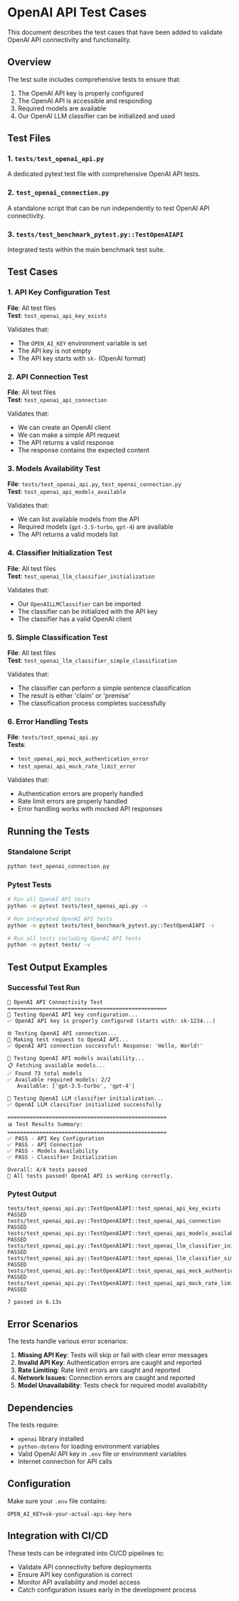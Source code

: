 # OpenAI API Test Cases

This document describes the test cases that have been added to validate OpenAI API connectivity and functionality.

## Overview

The test suite includes comprehensive tests to ensure that:
1. The OpenAI API key is properly configured
2. The OpenAI API is accessible and responding
3. Required models are available
4. Our OpenAI LLM classifier can be initialized and used

## Test Files

### 1. `tests/test_openai_api.py`
A dedicated pytest test file with comprehensive OpenAI API tests.

### 2. `test_openai_connection.py`
A standalone script that can be run independently to test OpenAI API connectivity.

### 3. `tests/test_benchmark_pytest.py::TestOpenAIAPI`
Integrated tests within the main benchmark test suite.

## Test Cases

### 1. API Key Configuration Test
**File**: All test files  
**Test**: `test_openai_api_key_exists`

Validates that:
- The `OPEN_AI_KEY` environment variable is set
- The API key is not empty
- The API key starts with `sk-` (OpenAI format)

### 2. API Connection Test
**File**: All test files  
**Test**: `test_openai_api_connection`

Validates that:
- We can create an OpenAI client
- We can make a simple API request
- The API returns a valid response
- The response contains the expected content

### 3. Models Availability Test
**File**: `tests/test_openai_api.py`, `test_openai_connection.py`  
**Test**: `test_openai_api_models_available`

Validates that:
- We can list available models from the API
- Required models (`gpt-3.5-turbo`, `gpt-4`) are available
- The API returns a valid models list

### 4. Classifier Initialization Test
**File**: All test files  
**Test**: `test_openai_llm_classifier_initialization`

Validates that:
- Our `OpenAILLMClassifier` can be imported
- The classifier can be initialized with the API key
- The classifier has a valid OpenAI client

### 5. Simple Classification Test
**File**: All test files  
**Test**: `test_openai_llm_classifier_simple_classification`

Validates that:
- The classifier can perform a simple sentence classification
- The result is either 'claim' or 'premise'
- The classification process completes successfully

### 6. Error Handling Tests
**File**: `tests/test_openai_api.py`  
**Tests**: 
- `test_openai_api_mock_authentication_error`
- `test_openai_api_mock_rate_limit_error`

Validates that:
- Authentication errors are properly handled
- Rate limit errors are properly handled
- Error handling works with mocked API responses

## Running the Tests

### Standalone Script
```bash
python test_openai_connection.py
```

### Pytest Tests
```bash
# Run all OpenAI API tests
python -m pytest tests/test_openai_api.py -v

# Run integrated OpenAI API tests
python -m pytest tests/test_benchmark_pytest.py::TestOpenAIAPI -v

# Run all tests including OpenAI API tests
python -m pytest tests/ -v
```

## Test Output Examples

### Successful Test Run
```
🚀 OpenAI API Connectivity Test
==================================================
🔑 Testing OpenAI API key configuration...
✅ OpenAI API key is properly configured (starts with: sk-1234...)

🌐 Testing OpenAI API connection...
📡 Making test request to OpenAI API...
✅ OpenAI API connection successful! Response: 'Hello, World!'

🤖 Testing OpenAI API models availability...
📋 Fetching available models...
✅ Found 73 total models
✅ Available required models: 2/2
   Available: ['gpt-3.5-turbo', 'gpt-4']

🧠 Testing OpenAI LLM classifier initialization...
✅ OpenAI LLM classifier initialized successfully

==================================================
📊 Test Results Summary:
==================================================
✅ PASS - API Key Configuration
✅ PASS - API Connection
✅ PASS - Models Availability
✅ PASS - Classifier Initialization

Overall: 4/4 tests passed
🎉 All tests passed! OpenAI API is working correctly.
```

### Pytest Output
```
tests/test_openai_api.py::TestOpenAIAPI::test_openai_api_key_exists PASSED
tests/test_openai_api.py::TestOpenAIAPI::test_openai_api_connection PASSED
tests/test_openai_api.py::TestOpenAIAPI::test_openai_api_models_available PASSED
tests/test_openai_api.py::TestOpenAIAPI::test_openai_llm_classifier_initialization PASSED
tests/test_openai_api.py::TestOpenAIAPI::test_openai_llm_classifier_simple_classification PASSED
tests/test_openai_api.py::TestOpenAIAPI::test_openai_api_mock_authentication_error PASSED
tests/test_openai_api.py::TestOpenAIAPI::test_openai_api_mock_rate_limit_error PASSED

7 passed in 6.13s
```

## Error Scenarios

The tests handle various error scenarios:

1. **Missing API Key**: Tests will skip or fail with clear error messages
2. **Invalid API Key**: Authentication errors are caught and reported
3. **Rate Limiting**: Rate limit errors are caught and reported
4. **Network Issues**: Connection errors are caught and reported
5. **Model Unavailability**: Tests check for required model availability

## Dependencies

The tests require:
- `openai` library installed
- `python-dotenv` for loading environment variables
- Valid OpenAI API key in `.env` file or environment variables
- Internet connection for API calls

## Configuration

Make sure your `.env` file contains:
```
OPEN_AI_KEY=sk-your-actual-api-key-here
```

## Integration with CI/CD

These tests can be integrated into CI/CD pipelines to:
- Validate API connectivity before deployments
- Ensure API key configuration is correct
- Monitor API availability and model access
- Catch configuration issues early in the development process 